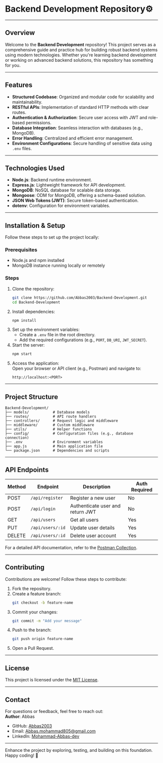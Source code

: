 # **Backend Development Repository**⚙️    

---

## **Overview**  
Welcome to the **Backend Development** repository! This project serves as a comprehensive guide and practice hub for building robust backend systems using modern technologies. Whether you're learning backend development or working on advanced backend solutions, this repository has something for you.  

---

## **Features**  
- **Structured Codebase**: Organized and modular code for scalability and maintainability.  
- **RESTful APIs**: Implementation of standard HTTP methods with clear routes.  
- **Authentication & Authorization**: Secure user access with JWT and role-based permissions.  
- **Database Integration**: Seamless interaction with databases (e.g., MongoDB).  
- **Error Handling**: Centralized and efficient error management.  
- **Environment Configurations**: Secure handling of sensitive data using `.env` files.  

---

## **Technologies Used**  
- **Node.js**: Backend runtime environment.  
- **Express.js**: Lightweight framework for API development.  
- **MongoDB**: NoSQL database for scalable data storage.  
- **Mongoose**: ODM for MongoDB, offering a schema-based solution.  
- **JSON Web Tokens (JWT)**: Secure token-based authentication.  
- **dotenv**: Configuration for environment variables.  

---

## **Installation & Setup**  
Follow these steps to set up the project locally:  

### **Prerequisites**  
- Node.js and npm installed  
- MongoDB instance running locally or remotely  

### **Steps**  
1. Clone the repository:  
   ```bash
   git clone https://github.com/Abbas2003/Backend-Development.git
   cd Backend-Development
   ```
2. Install dependencies:  
   ```bash
   npm install
   ```
3. Set up the environment variables:  
   - Create a `.env` file in the root directory.  
   - Add the required configurations (e.g., `PORT`, `DB_URI`, `JWT_SECRET`).  
4. Start the server:  
   ```bash
   npm start
   ```
5. Access the application:  
   Open your browser or API client (e.g., Postman) and navigate to:  
   ```
   http://localhost:<PORT>
   ```

---

## **Project Structure**  
```
Backend-Development/
├── models/           # Database models
├── routes/           # API route handlers
├── controllers/      # Request logic and middleware
├── middleware/       # Custom middleware
├── utils/            # Helper functions
├── config/           # Configuration files (e.g., database connection)
├── .env              # Environment variables
├── app.js            # Main application file
└── package.json      # Dependencies and scripts
```

---

## **API Endpoints**  
| Method | Endpoint       | Description                     | Auth Required |
|--------|----------------|---------------------------------|---------------|
| POST   | `/api/register`| Register a new user             | No            |
| POST   | `/api/login`   | Authenticate user and return JWT| No            |
| GET    | `/api/users`   | Get all users                   | Yes           |
| PUT    | `/api/users/:id`| Update user details             | Yes           |
| DELETE | `/api/users/:id`| Delete user account             | Yes           |

For a detailed API documentation, refer to the [Postman Collection](#).  

---

## **Contributing**  
Contributions are welcome! Follow these steps to contribute:  
1. Fork the repository.  
2. Create a feature branch:  
   ```bash
   git checkout -b feature-name
   ```
3. Commit your changes:  
   ```bash
   git commit -m "Add your message"
   ```
4. Push to the branch:  
   ```bash
   git push origin feature-name
   ```
5. Open a Pull Request.  

---

## **License**  
This project is licensed under the [MIT License](LICENSE).  

---

## **Contact**  
For questions or feedback, feel free to reach out:  
**Author**: Abbas  
- GitHub: [Abbas2003](https://github.com/Abbas2003)  
- Email: [Abbas.mohammad805@gmail.com](Abbas.mohammad805@gmail.com)
- LinkedIn: [Mohammad-Abbas-dev](https://www.linkedin.com/in/mohammad-abbas-dev/)

---

Enhance the project by exploring, testing, and building on this foundation. Happy coding! 🚀
